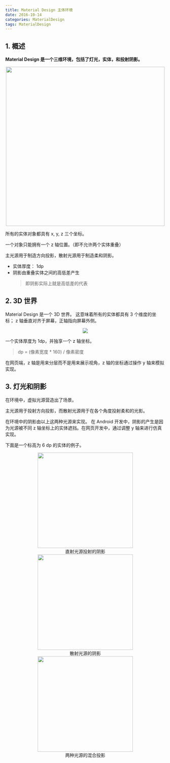 ```yaml
---
title: Material Design 主体环境
date: 2016-10-14
categories: MaterialDesign
tags: MaterialDesign
---
```



## 1. 概述

**Material Design 是一个三维环境，包括了灯光，实体，和投射阴影。**

<center><img src="https://material-design.storage.googleapis.com/publish/material_v_9/0B7WCemMG6e0VVFpiZ041SmhwY2c/what_is_material_environment.png" width="500"/></center>

<!-- more -->

所有的实体对象都具有 x, y, z 三个坐标。

一个对象只能拥有一个 z 轴位置。（即不允许两个实体重叠）

主光源用于制造方向投影，散射光源用于制造柔和阴影。

- 实体厚度： 1dp
- 阴影由重叠实体之间的高低差产生
    > 即阴影实际上就是高低差的代表



## 2. 3D 世界

Material Design 是一个 3D 世界。
这意味着所有的实体都具有 3 个维度的坐标；
z 轴垂直对齐于屏幕，正轴指向屏幕外侧。

<center><img src="https://material-design.storage.googleapis.com/publish/material_v_9/0Bx4BSt6jniD7UXpQYWltVjNPWXc/whatismaterial_environment_3d.png"/></center>

一个实体厚度为 1dp，并独享一个 z 轴坐标。

> dp = (像素宽度 * 160) / 像素密度

在网页端，z 轴是用来分层而不是用来展示视角，z 轴的坐标通过操作 y 轴来模拟实现。

## 3. 灯光和阴影

在环境中，虚拟光源营造出了场景。

主光源用于投射方向投影，而散射光源用于在各个角度投射柔和的光影。

在环境中的阴影由以上这两种光源来实现。
在 Android 开发中，阴影的产生是因为光源被不同 z 轴坐标上的实体遮挡。在网页开发中，通过调整 y 轴来进行仿真实现。

下面是一个标高为 6 dp 的实体的例子。

<center><img src="https://material-design.storage.googleapis.com/publish/material_v_9/0B6Okdz75tqQsSFZUZ01GTk13T28/whatismaterial_environment_shadow1.png" width="300"/></center>
<center>直射光源投射的阴影</center>

<center><img src="https://material-design.storage.googleapis.com/publish/material_v_9/0B6Okdz75tqQsdDhaaTMwMTFVLTA/whatismaterial_environment_shadow2.png" width="300"/></center>
<center>散射光源的阴影</center>

<center><img src="https://material-design.storage.googleapis.com/publish/material_v_9/0B6Okdz75tqQsNnVmbTNMUF9DR0U/whatismaterial_environment_shadow3.png" width="300"></center>
<center>两种光源的混合投影</center>
